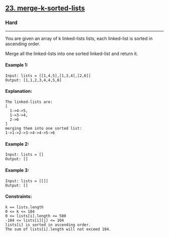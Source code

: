 [23. merge-k-sorted-lists](https://leetcode.com/problems/merge-k-sorted-lists/)
---------------------------------------------------------------------------------------------------------------------------------------------

### Hard
---------------------------------------------------------------------------------------------------------------------------------------------
 
You are given an array of k linked-lists lists, each linked-list is sorted in ascending order.

Merge all the linked-lists into one sorted linked-list and return it.

#### Example 1:
```
Input: lists = [[1,4,5],[1,3,4],[2,6]]
Output: [1,1,2,3,4,4,5,6]
```
#### Explanation: 
```
The linked-lists are:
[
  1->4->5,
  1->3->4,
  2->6
]
merging them into one sorted list:
1->1->2->3->4->4->5->6
```
#### Example 2:
```
Input: lists = []
Output: []
```
#### Example 3:
```
Input: lists = [[]]
Output: []
```
#### Constraints:
```
k == lists.length
0 <= k <= 104
0 <= lists[i].length <= 500
-104 <= lists[i][j] <= 104
lists[i] is sorted in ascending order.
The sum of lists[i].length will not exceed 104.
```
